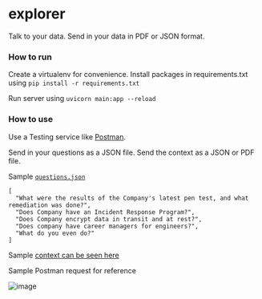 # explorer

Talk to your data. Send in your data in PDF or JSON format.

### How to run
Create a virtualenv for convenience.
Install packages in requirements.txt using 
`pip install -r requirements.txt`

Run server using
`uvicorn main:app --reload`

### How to use
Use a Testing service like [Postman](https://www.postman.com/).

Send in your questions as a JSON file.
Send the context as a JSON or PDF file.

Sample [`questions.json`](./sample/questions.json)
```
[
  "What were the results of the Company's latest pen test, and what remediation was done?",
  "Does Company have an Incident Response Program?",
  "Does Company encrypt data in transit and at rest?",
  "Does company have career managers for engineers?",
  "What do you even do?"
]
```

Sample [context can be seen here](./sample/zania.json)

Sample Postman request for reference

![image](https://github.com/sprajosh/explorer/assets/16593348/e463ad3b-f8eb-424a-9b9d-b7580bed458d)
